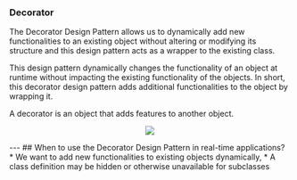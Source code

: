 ﻿### Decorator 
The Decorator Design Pattern allows us to dynamically add new functionalities to an existing object without altering or modifying its structure and this design pattern acts as a wrapper to the existing class.

This design pattern dynamically changes the functionality of an object at runtime without impacting the existing functionality of the objects. In short, this decorator design pattern adds additional functionalities to the object by wrapping it.

A decorator is an object that adds features to another object.

<p align="center">
  <img src="https://dotnettutorials.net/wp-content/uploads/2019/10/word-image-12-768x411.png" />
</p>
---
## When to use the Decorator Design Pattern in real-time applications?
* We want to add new functionalities to existing objects dynamically,  
* A class definition may be hidden or otherwise unavailable for subclasses